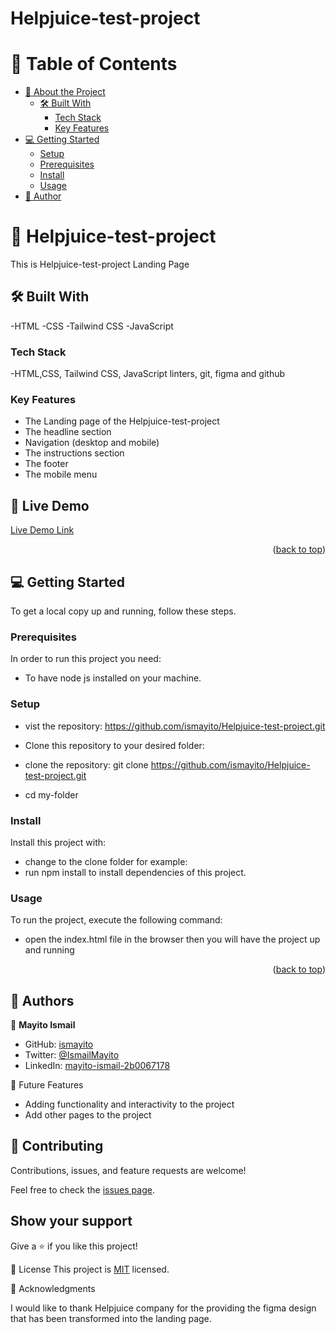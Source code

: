 # Helpjuice-test-project

# 📗 Table of Contents

- [📖 About the Project](#about-project)
  - [🛠 Built With](#built-with)
    - [Tech Stack](#tech-stack)
    - [Key Features](#key-features)
- [💻 Getting Started](#getting-started)
  - [Setup](#setup)
  - [Prerequisites](#prerequisites)
  - [Install](#install)
  - [Usage](#usage)
- [👥 Author](#author)

# 📖 Helpjuice-test-project

This is Helpjuice-test-project Landing Page

## 🛠 Built With <a name="built-with"></a>

-HTML
-CSS
-Tailwind CSS
-JavaScript

### Tech Stack <a name="tech-stack"></a>

-HTML,CSS, Tailwind CSS, JavaScript linters, git, figma and github

### Key Features <a name="key-features"></a>

- The Landing page of the Helpjuice-test-project
- The headline section
- Navigation (desktop and mobile)
- The instructions section
- The footer
- The mobile menu

## 🚀 Live Demo

[Live Demo Link](https://helpjuicecom.netlify.app/)

<p align="right">(<a href="#readme-top">back to top</a>)</p>

## 💻 Getting Started <a name="getting-started"></a>

To get a local copy up and running, follow these steps.

### Prerequisites

In order to run this project you need:

- To have node js installed on your machine.

### Setup

- vist the repository: https://github.com/ismayito/Helpjuice-test-project.git
- Clone this repository to your desired folder:

- clone the repository:
  git clone https://github.com/ismayito/Helpjuice-test-project.git
- cd my-folder

### Install

Install this project with:

- change to the clone folder for example:
- run npm install to install dependencies of this project.

### Usage

To run the project, execute the following command:

- open the index.html file in the browser then you will have the project up and running

<p align="right">(<a href="#readme-top">back to top</a>)</p>

## 👥 Authors <a name="authors"></a>

👤 **Mayito Ismail**

- GitHub: [ismayito](https://https://github.com/ismayito)
- Twitter: [@IsmailMayito](https://twitter.com/@IsmailMayito)
- LinkedIn: [mayito-ismail-2b0067178](https://www.linkedin.com/in/mayito-ismail-2b0067178/)

🔭 Future Features

- Adding functionality and interactivity to the project
- Add other pages to the project

## 🤝 Contributing

Contributions, issues, and feature requests are welcome!

Feel free to check the [issues page](../../issues/).

## Show your support

Give a ⭐️ if you like this project!

📝 License
This project is [MIT](MIT.md) licensed.

🙏 Acknowledgments

I would like to thank Helpjuice company for the providing the figma design that has been transformed into the landing page.
